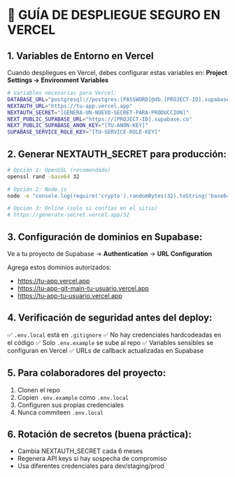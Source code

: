 # 🚀 GUÍA DE DESPLIEGUE SEGURO EN VERCEL

## 1. Variables de Entorno en Vercel

Cuando despliegues en Vercel, debes configurar estas variables en:
**Project Settings → Environment Variables**

```bash
# Variables necesarias para Vercel:
DATABASE_URL="postgresql://postgres:[PASSWORD]@db.[PROJECT-ID].supabase.co:5432/postgres"
NEXTAUTH_URL="https://tu-app.vercel.app"
NEXTAUTH_SECRET="[GENERA-UN-NUEVO-SECRET-PARA-PRODUCCION]"
NEXT_PUBLIC_SUPABASE_URL="https://[PROJECT-ID].supabase.co"
NEXT_PUBLIC_SUPABASE_ANON_KEY="[TU-ANON-KEY]"
SUPABASE_SERVICE_ROLE_KEY="[TU-SERVICE-ROLE-KEY]"
```

## 2. Generar NEXTAUTH_SECRET para producción:

```bash
# Opción 1: OpenSSL (recomendado)
openssl rand -base64 32

# Opción 2: Node.js
node -e "console.log(require('crypto').randomBytes(32).toString('base64'))"

# Opción 3: Online (solo si confías en el sitio)
# https://generate-secret.vercel.app/32
```

## 3. Configuración de dominios en Supabase:

Ve a tu proyecto de Supabase → **Authentication** → **URL Configuration**

Agrega estos dominios autorizados:
- https://tu-app.vercel.app
- https://tu-app-git-main-tu-usuario.vercel.app
- https://tu-app-tu-usuario.vercel.app

## 4. Verificación de seguridad antes del deploy:

✅ `.env.local` está en `.gitignore`
✅ No hay credenciales hardcodeadas en el código
✅ Solo `.env.example` se sube al repo
✅ Variables sensibles se configuran en Vercel
✅ URLs de callback actualizadas en Supabase

## 5. Para colaboradores del proyecto:

1. Clonen el repo
2. Copien `.env.example` como `.env.local`
3. Configuren sus propias credenciales
4. Nunca commiteen `.env.local`

## 6. Rotación de secretos (buena práctica):

- Cambia NEXTAUTH_SECRET cada 6 meses
- Regenera API keys si hay sospecha de compromiso
- Usa diferentes credenciales para dev/staging/prod
